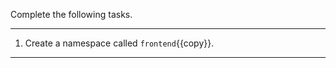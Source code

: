 Complete the following tasks.

---

1. Create a namespace called `frontend`{{copy}}.

---
<br/>
<br/>

